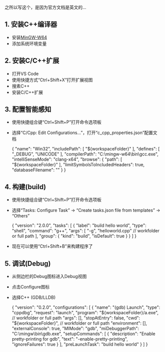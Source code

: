 之所以写这个，是因为官方文档是英文的...

## 1. 安装C++编译器

- 安装[MinGW-W64](http://www.mingw-w64.org/doku.php/start) 
- 添加系统环境变量

## 2. 安装C/C++扩展

- 打开VS Code
- 使用快捷方式“Ctrl+Shift+X”打开扩展视图
- 搜素C++
- 安装C/C++扩展

## 3. 配置智能感知

- 使用快捷组合键“Ctrl+Shift+P”打开命令选项板
- 选择“C/Cpp: Edit Configurations...”，打开“c_cpp_properties.json”配置文档

    {
	    "name": "Win32",
	    "includePath": [
	        "${workspaceFolder}"
	    ],
	    "defines": [
	        "_DEBUG",
	        "UNICODE"
	    ],
	    "compilerPath": "C:\\mingw-w64\\bin\\gcc.exe",
	    "intelliSenseMode": "clang-x64",
	    "browse": {
	        "path": [
	            "${workspaceFolder}"
	        ],
	        "limitSymbolsToIncludedHeaders": true,
	        "databaseFilename": ""
	    }
	}

## 4. 构建(build)

- 使用快捷组合键“Ctrl+Shift+P”打开命令选项板
- 选择“Tasks: Configure Task” -> “Create tasks.json file from templates” -> “Others”

    {
	    "version": "2.0.0",
	    "tasks": [
	        {
	            "label": "build hello world",
	            "type": "shell",
	            "command": "g++",
	            "args": [
	                "-g", "helloworld.cpp" // workfolder or full path
	            ],
	            "group": {
	                "kind": "build",
	                "isDefault": true
	            }
	        }
	    ]
	}

- 现在可以使用“Ctrl+Shift+B”来构建程序了

## 5. 调试(Debug)

- 从侧边栏的Debug图标进入Debug视图
- 点击Configure图标
- 选择C++ (GDB/LLDB)

    {
	    "version": "0.2.0",
	    "configurations": [
	        {
	            "name": "(gdb) Launch",
	            "type": "cppdbg",
	            "request": "launch",
	            "program": "${workspaceFolder}/a.exe", // workfolder or full path
	            "args": [],
	            "stopAtEntry": false,
	            "cwd": "${workspaceFolder}", // workfolder or full path
	            "environment": [],
	            "externalConsole": true,
	            "MIMode": "gdb",
	            "miDebuggerPath": "C:\\mingw\\bin\\gdb.exe",
	            "setupCommands": [
	                {
	                    "description": "Enable pretty-printing for gdb",
	                    "text": "-enable-pretty-printing",
	                    "ignoreFailures": true
	                }
	            ],
	            "preLaunchTask": "build hello world"
	        }
	    ]
	}